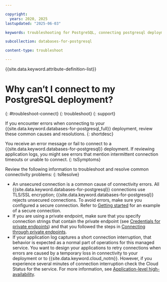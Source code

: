 ```yaml
---

copyright:
  years: 2020, 2025
lastupdated: "2025-06-03"

keywords: troubleshooting for PostgreSQL, connecting postgresql deployment, postgres endpoints

subcollection: databases-for-postgresql

content-type: troubleshoot

---
```


{{site.data.keyword.attribute-definition-list}}
 
# Why can’t I connect to my PostgreSQL deployment?
{: #troubleshoot-connect}
{: troubleshoot}
{: support}

If you encounter errors when connecting to your {{site.data.keyword.databases-for-postgresql_full}} deployment, review these common causes and resolutions.
{: shortdesc}

You receive an error message or fail to connect to a {{site.data.keyword.databases-for-postgresql}} deployment.  If reviewing application logs, you might see errors that mention intermittent connection timeouts or unable to connect.
{: tsSymptoms}

Review the following information to troubleshoot and resolve common connectivity problems:
{: tsResolve}

* An unsecured connection is a common cause of connectivity errors.  All {{site.data.keyword.databases-for-postgresql}} connections use TLS/SSL encryption; {{site.data.keyword.databases-for-postgresql}} rejects unsecured connections.  To avoid errors, make sure you configured a secure connection.  Refer to [Getting started](/docs/databases-for-postgresql?topic=databases-for-postgresql-getting-started) for an example of a secure connection.
* If you are using a private endpoint, make sure that you specify connection strings that contain the private endpoint (see [Credentials for private endpoints](/docs/cloud-databases?topic=cloud-databases-service-endpoints&interface=ui#private-endpoints-credentials)) and that you followed the steps in [Connecting through private endpoints](/docs/cloud-databases?topic=cloud-databases-service-endpoints&interface=ui#private-endpoint-connections).
* If your application log captures a short connection interruption, that behavior is expected as a normal part of operations for this managed service. You want to design your applications to retry connections when errors are caused by a temporary loss in connectivity to your deployment or to {{site.data.keyword.cloud_notm}}. However, if you experience several minutes of connection interruption check the Cloud Status for the service. For more information, see [Application-level high-availability](/docs/databases-for-postgresql?topic=databases-for-postgresql-postgresql-ha-dr#application-level-ha).
